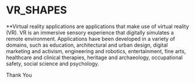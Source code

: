 # VR_SHAPES
**Virtual reality applications are applications that make use of virtual reality (VR). VR is an immersive sensory experience that digitally simulates a remote environment. Applications have been developed in a variety of domains, such as education, architectural and urban design, digital marketing and activism, engineering and robotics, entertainment, fine arts, healthcare and clinical therapies, heritage and archaeology,  occupational safety, social science and psychology.

Thank You
